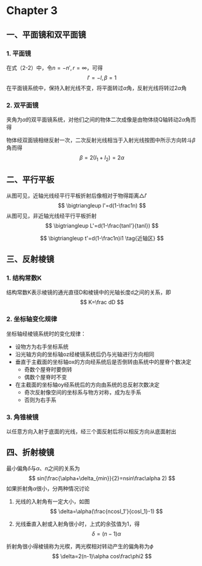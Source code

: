 # Chapter 3

## 一、平面镜和双平面镜

### 1. 平面镜
在式（2-2）中，令$n=-n',r=\infty$，可得
$$
l'=-l,\beta=1
$$
在平面镜系统中，保持入射光线不变，将平面转过$\alpha$角，反射光线将转过$2\alpha$角

### 2. 双平面镜  

夹角为$\alpha$的双平面镜系统，对他们之间的物体二次成像是由物体绕Q轴转动$2\alpha$角而得

物体经双面镜相继反射一次，二次反射光线相当于入射光线按图中所示方向转斗$\beta$角而得
$$
\beta=2(I_1+I_2)=2\alpha
$$

## 二、平行平板

从图可见，近轴光线经平行平板折射后像相对于物得距离$\bigtriangleup l'$
$$
\bigtriangleup l'=d(1-\frac1n)
$$
从图可见，非近轴光线经平行平板折射
$$
\bigtriangleup L'=d(1-\frac{tanI'}{tanI})
$$

$$
\bigtriangleup t'=d(1-\frac1n)i1 \tag{近轴区}
$$

## 三、反射棱镜

### 1. 结构常数K

结构常数K表示棱镜的通光直径D和棱镜中的光轴长度d之间的关系，即
$$
K=\frac dD
$$

### 2. 坐标轴变化规律
坐标轴经棱镜系统时的变化规律：

- 设物方为右手坐标系统
- 沿光轴方向的坐标轴oz经棱镜系统后仍与光轴进行方向相同
- 垂直于主截面的坐标轴ox的方向经系统后是否倒转由系统中的屋脊个数决定
	- 奇数个屋脊时要倒转
	- 偶数个屋脊时不变
- 在主截面的坐标轴oy经系统后的方向由系统的总反射次数决定
	- 奇次反射像空间的坐标系与物方对称，成为左手系
	- 否则为右手系

### 3. 角锥棱镜

以任意方向入射于底面的光线，经三个面反射后将以相反方向从底面射出

## 四、折射棱镜

最小偏角$\delta$与$\alpha、n$之间的关系为
$$
sin(\frac{\alpha+\delta_{min}}{2}=nsin\frac\alpha 2)
$$
如果折射角$\alpha$很小，分两种情况讨论

1. 光线的入射角有一定大小，如图
	$$
	\delta=\alpha(\frac{ncosI_1'}{cosI_1}-1)
	$$

2. 光线垂直入射或入射角很小时，上式的余弦值为1，得
	$$
	\delta=(n-1)\alpha
	$$

折射角很小得棱镜称为光楔，两光楔相对转动产生的偏角称为$\phi$
$$
\delta=2(n-1)\alpha cos\frac\phi2
$$



